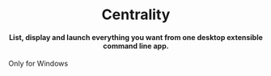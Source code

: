<h1 align="center">
  Centrality
</h1>

<h4 align="center">
  List, display and launch everything you want from one desktop extensible command line app.
</h4>

Only for Windows